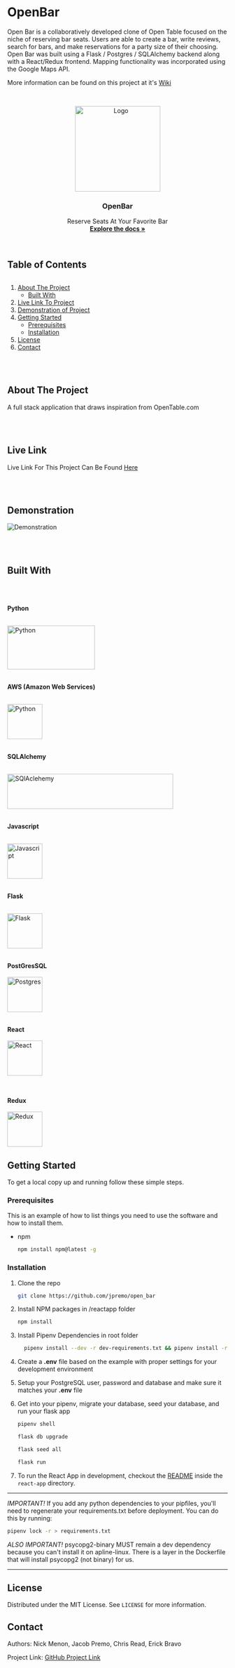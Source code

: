 # OpenBar

Open Bar is a collaboratively developed clone of Open Table focused on the niche of reserving bar seats. Users are able to create a bar, write reviews, search for bars, and make reservations for a party size of their choosing. Open Bar was built using a Flask / Postgres / SQLAlchemy backend along with a React/Redux frontend. Mapping functionality was incorporated using the Google Maps API.

More information can be found on this project at it's [Wiki](https://github.com/jpremo/open_bar/wiki)

<!-- PROJECT LOGO -->
<br />
<p align="center">
  <a href="https://github.com/jpremo/open_bar">
    <img src="images/logo2.png" alt="Logo" width="195" height="195">
  </a>

  <h3 align="center">OpenBar</h3>

  <p align="center">
    Reserve Seats At Your Favorite Bar
    <br />
    <a href="https://github.com/jpremo/open_bar"><strong>Explore the docs »</strong></a>
    <br />
    <br />

  </p>
</p>

<!-- TABLE OF CONTENTS -->

  <summary><h2 style="display: inline-block">Table of Contents</h2></summary>
  <ol>
    <li>
      <a href="#about-the-project">About The Project</a>
      <ul>
        <li><a href="#built-with">Built With</a></li>
      </ul>
    </li>
    <li>
     <a href="#live-link">Live Link To Project</a>
    </li>
    <li>
     <a href="#demonstration">Demonstration of Project</a>
    </li>
    <li>
      <a href="#getting-started">Getting Started</a>
      <ul>
        <li><a href="#prerequisites">Prerequisites</a></li>
        <li><a href="#installation">Installation</a></li>
      </ul>
    </li>
    <li><a href="#license">License</a></li>
    <li><a href="#contact">Contact</a></li>
  </ol>
  
<br>
<br>

<!-- ABOUT THE PROJECT -->

## About The Project

A full stack application that draws inspiration from OpenTable.com

<br><br/>

## Live Link

Live Link For This Project Can Be Found [Here](http://openbarweb.herokuapp.com/)

<br><br/>

## Demonstration

![Demonstration](images/example.gif)

<br><br/>

## Built With

<br>
<br>

**Python**
<br>
<br>

<p align="left">
  <a href="https://www.python.org/">
    <img src="images/python.svg" alt="Python" width="200" height="100">
  </a>
<br>
<br>

**AWS (Amazon Web Services)**
<br>
<br>

<p align="left">
  <a href="https://aws.amazon.com/">
    <img src="images/AWSLogo.png" alt="Python" width="80" height="80">
  </a>
<br>
<br>
  
  
**SQLAlchemy**
<br>
<br>
<p align="left">
  <a href="https://www.sqlalchemy.org/">
    <img src="images/sqlalchemy.jpg" alt="SQlAclehemy" width="379" height="80">
  </a>
<br>
<br>
  
  
**Javascript** 
<br>
<br>
<p align="left">
  <a href="https://www.javascript.com/">
    <img src="images/javascript.svg" alt="Javascript" width="80" height="80">
  </a>
<br>
<br>
  
  
**Flask**
<br>
<br>
<p align="left">
  <a href="https://flask.palletsprojects.com/en/1.1.x/">
    <img src="images/flask.svg" alt="Flask" width="80" height="80">
  </a>
<br>
<br>
  
  
**PostGresSQL**
<br>
<br>
    <a href="https://www.postgresql.org/">
    <img src="images/postgresql.svg" alt="Postgres" width="80" height="80">
  </a>
<br> 
<br>

**React**
<br>
<br>
<a href="https://reactjs.org/">
<img src="images/react.svg" alt="React" width="80" height="80">
</a>
<br>  
<br>

**Redux**
<br>
<br>
<a href="https://redux.js.org/">
<img src="images/redux.svg" alt="Redux" width="80" height="80">
</a>
<br>

<p/>

<!-- GETTING STARTED -->

## Getting Started

To get a local copy up and running follow these simple steps.

### Prerequisites

This is an example of how to list things you need to use the software and how to install them.

- npm
  ```bash
  npm install npm@latest -g
  ```

### Installation

1. Clone the repo
   ```bash
   git clone https://github.com/jpremo/open_bar
   ```
2. Install NPM packages in /reactapp folder
   ```bash
   npm install
   ```
3. Install Pipenv Dependencies in root folder
   ```bash
     pipenv install --dev -r dev-requirements.txt && pipenv install -r requirements.txt
   ```
4. Create a **.env** file based on the example with proper settings for your
   development environment

5. Setup your PostgreSQL user, password and database and make sure it matches your **.env** file

6. Get into your pipenv, migrate your database, seed your database, and run your flask app

   ```bash
   pipenv shell
   ```

   ```bash
   flask db upgrade
   ```

   ```bash
   flask seed all
   ```

   ```bash
   flask run
   ```

7. To run the React App in development, checkout the [README](./react-app/README.md) inside the `react-app` directory.

---

_IMPORTANT!_
If you add any python dependencies to your pipfiles, you'll need to regenerate your requirements.txt before deployment.
You can do this by running:

```bash
pipenv lock -r > requirements.txt
```

_ALSO IMPORTANT!_
psycopg2-binary MUST remain a dev dependency because you can't install it on apline-linux.
There is a layer in the Dockerfile that will install psycopg2 (not binary) for us.

---

<!-- LICENSE -->

## License

Distributed under the MIT License. See `LICENSE` for more information.

<!-- CONTACT -->

## Contact

Authors: Nick Menon, Jacob Premo, Chris Read, Erick Bravo

Project Link: [GitHub Project Link](https://github.com/jpremo/open_bar)
